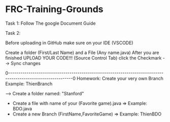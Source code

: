 # FRC-Training-Grounds
Task 1: Follow The google Document Guide

Task 2:

Before uploading in GitHub make sure on your IDE (VSCODE)

Create a folder (First/Last Name)
and a File (Any name.java)
After you are finished UPLOAD YOUR CODE!!! (Source Control Tab) click the Checkmark --> Sync changes 


0-------------------------------------------------------------------------------------------------------------0
Homework:
Create your very own Branch Example: ThienBranch

--> Create a folder named: "Stanford"
- Create a file with name of your (Favorite game).java => Example: BDO.java
- Create a new Branch (FirstName,FavoriteGame) => Example: ThienBDO
